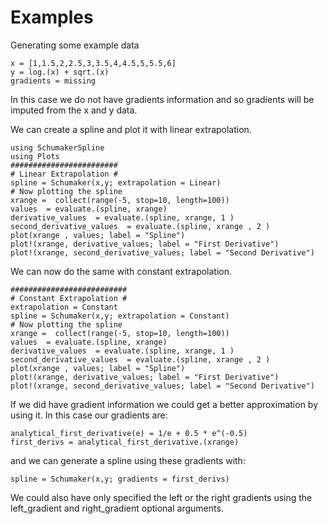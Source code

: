 # Examples

Generating some example data

```
x = [1,1.5,2,2.5,3,3.5,4,4.5,5,5.5,6]
y = log.(x) + sqrt.(x)
gradients = missing
```
In this case we do not have gradients information and so gradients will be imputed from the x and y data.

We can create a spline and plot it with linear extrapolation.

```
using SchumakerSpline
using Plots
########################
# Linear Extrapolation #
spline = Schumaker(x,y; extrapolation = Linear)
# Now plotting the spline
xrange =  collect(range(-5, stop=10, length=100))
values  = evaluate.(spline, xrange)
derivative_values  = evaluate.(spline, xrange, 1 )
second_derivative_values  = evaluate.(spline, xrange , 2 )
plot(xrange , values; label = "Spline")
plot!(xrange, derivative_values; label = "First Derivative")
plot!(xrange, second_derivative_values; label = "Second Derivative")
```

We can now do the same with constant extrapolation.

```
##########################
# Constant Extrapolation #
extrapolation = Constant
spline = Schumaker(x,y; extrapolation = Constant)
# Now plotting the spline
xrange =  collect(range(-5, stop=10, length=100))
values  = evaluate.(spline, xrange)
derivative_values  = evaluate.(spline, xrange, 1 )
second_derivative_values  = evaluate.(spline, xrange , 2 )
plot(xrange , values; label = "Spline")
plot!(xrange, derivative_values; label = "First Derivative")
plot!(xrange, second_derivative_values; label = "Second Derivative")
```


If we did have gradient information we could get a better approximation by using it. In this case our gradients are:
```
analytical_first_derivative(e) = 1/e + 0.5 * e^(-0.5)
first_derivs = analytical_first_derivative.(xrange)
```
and we can generate a spline using these gradients with:
```
spline = Schumaker(x,y; gradients = first_derivs)
```
We could also have only specified the left or the right gradients using the left\_gradient and right\_gradient optional arguments.
